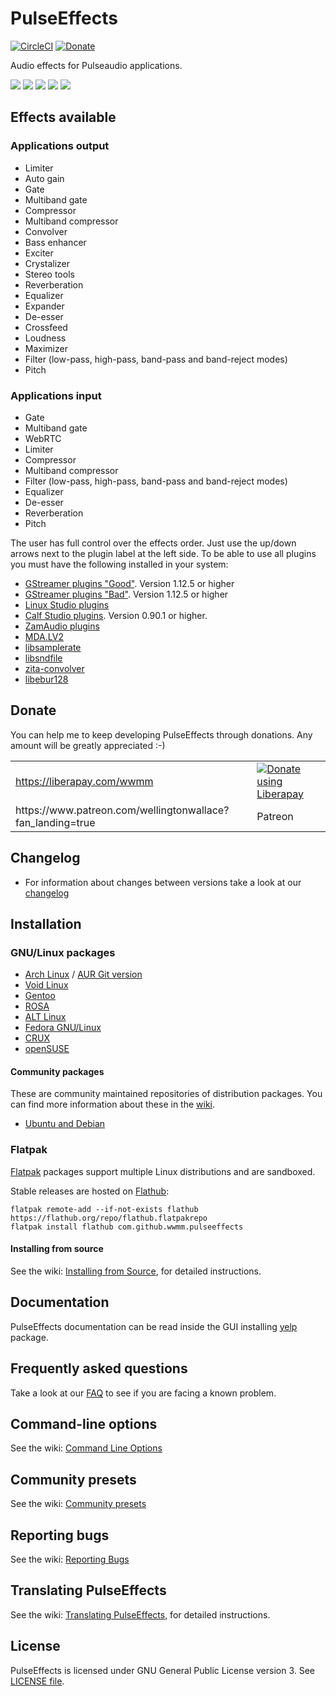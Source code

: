 # PulseEffects

[![CircleCI](https://circleci.com/gh/wwmm/pulseeffects.svg?style=shield)](https://circleci.com/gh/wwmm/pulseeffects)
[![Donate](https://liberapay.com/assets/widgets/donate.svg)](https://liberapay.com/wwmm/donate)

Audio effects for Pulseaudio applications.

![](images/pulseeffects.png)
![](images/equalizer1.png)
![](images/equalizer2.png)
![](images/convolver.png)
![](images/test_signals.png)

## Effects available

### Applications output

- Limiter
- Auto gain
- Gate
- Multiband gate
- Compressor
- Multiband compressor
- Convolver
- Bass enhancer
- Exciter
- Crystalizer
- Stereo tools
- Reverberation
- Equalizer
- Expander
- De-esser
- Crossfeed
- Loudness
- Maximizer
- Filter (low-pass, high-pass, band-pass and band-reject modes)
- Pitch

### Applications input

- Gate
- Multiband gate
- WebRTC
- Limiter
- Compressor
- Multiband compressor
- Filter (low-pass, high-pass, band-pass and band-reject modes)
- Equalizer
- De-esser
- Reverberation
- Pitch

The user has full control over the effects order. Just use the up/down arrows
next to the plugin label at the left side. To be able to use all plugins you
must have the following installed in your system:

- [GStreamer plugins "Good"](https://github.com/GStreamer/gst-plugins-good).
  Version 1.12.5 or higher
- [GStreamer plugins "Bad"](https://github.com/GStreamer/gst-plugins-bad).
  Version 1.12.5 or higher
- [Linux Studio plugins](http://lsp-plug.in/?page=home)
- [Calf Studio plugins](https://calf-studio-gear.org/). Version 0.90.1 or higher.
- [ZamAudio plugins](http://www.zamaudio.com/)
- [MDA.LV2](https://git.drobilla.net/cgit.cgi/mda.lv2.git/about/)
- [libsamplerate](http://www.mega-nerd.com/SRC/index.html)
- [libsndfile](http://www.mega-nerd.com/libsndfile/)
- [zita-convolver](https://kokkinizita.linuxaudio.org/linuxaudio/)
- [libebur128](https://github.com/jiixyj/libebur128)

## Donate

You can help me to keep developing PulseEffects through donations. Any amount will be greatly appreciated :-)

<table>
  <tr>
    <td><a href="https://liberapay.com/wwmm/">https://liberapay.com/wwmm</a></td>
    <td><a href="https://liberapay.com/wwmm/donate"><img alt="Donate using Liberapay" src="https://liberapay.com/assets/widgets/donate.svg"></a></td>
  </tr>
  <tr>
    <td>https://www.patreon.com/wellingtonwallace?fan_landing=true</td>
    <td>Patreon</td>
  </tr>
</table>

## Changelog

- For information about changes between versions take a look at our
  [changelog](https://github.com/wwmm/pulseeffects/blob/master/CHANGELOG.md)

## Installation

### GNU/Linux packages

- [Arch Linux](https://www.archlinux.org/packages/community/x86_64/pulseeffects/) / [AUR Git version](https://aur.archlinux.org/packages/pulseeffects-git/)
- [Void Linux](https://github.com/void-linux/void-packages/blob/master/srcpkgs/pulseeffects/template)
- [Gentoo](https://packages.gentoo.org/packages/media-sound/pulseeffects/)
- [ROSA](https://abf.io/import/pulseeffects/)
- [ALT Linux](https://packages.altlinux.org/Sisyphus/srpms/pulseeffects/)
- [Fedora GNU/Linux](https://apps.fedoraproject.org/packages/pulseeffects)
- [CRUX](https://crux.nu/portdb/?a=search&q=pulseeffects)
- [openSUSE](https://software.opensuse.org/package/pulseeffects)

#### Community packages

These are community maintained repositories of distribution packages. You can
find more information about these in the
[wiki](https://github.com/wwmm/pulseeffects/wiki/Package-Repositories#package-repositories).

- [Ubuntu and Debian](https://github.com/wwmm/pulseeffects/wiki/Package-Repositories#debian--ubuntu)

### Flatpak

[Flatpak](https://flatpak.org/) packages support multiple Linux distributions and are sandboxed.

Stable releases are hosted on
[Flathub](https://flathub.org/apps/details/com.github.wwmm.pulseeffects):

```
flatpak remote-add --if-not-exists flathub https://flathub.org/repo/flathub.flatpakrepo
flatpak install flathub com.github.wwmm.pulseeffects
```

#### Installing from source

See the wiki: [Installing from Source](https://github.com/wwmm/pulseeffects/wiki/Installation-from-Source), for detailed instructions.

## Documentation

PulseEffects documentation can be read inside the GUI installing
[yelp](https://gitlab.gnome.org/GNOME/yelp) package.

## Frequently asked questions

Take a look at our [FAQ](https://github.com/wwmm/pulseeffects/wiki/FAQ) to see
if you are facing a known problem.

## Command-line options

See the wiki: [Command Line Options](https://github.com/wwmm/pulseeffects/wiki/Command-Line-Options)

## Community presets

See the wiki: [Community presets](https://github.com/wwmm/pulseeffects/wiki/Community-presets)

## Reporting bugs

See the wiki: [Reporting Bugs](https://github.com/wwmm/pulseeffects/wiki/Reporting-bugs)

## Translating PulseEffects

See the wiki: [Translating PulseEffects](https://github.com/wwmm/pulseeffects/wiki/Translating-PulseEffects), for detailed instructions.

## License

PulseEffects is licensed under GNU General Public License version 3. See [LICENSE file](https://github.com/wwmm/pulseeffects/blob/master/LICENSE.md).
